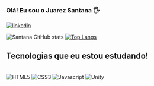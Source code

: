 
### Olá! Eu sou o Juarez Santana 🖐️

[![linkedin](https://img.shields.io/badge/LinkedIn-0077B5?style=for-the-badge&logo=linkedin&logoColor=white)](https://www.linkedin.com/in/juarez-moraes-de-santana-66013623/)


![Santana GitHub stats](https://github-readme-stats.vercel.app/api?username=juarezsantanajr&show_icons=true&theme=tokyonight) [![Top Langs](https://github-readme-stats.vercel.app/api/top-langs/?username=juarezsantanajr&layout=compact&theme=tokyonight)](https://github.com/juarezsantanajr/github-readme-stats)

## Tecnologias que eu estou estudando!

<div style="display: inline_block"><br/>
<img align="center" alt="HTML5" src="https://img.shields.io/badge/HTML5-E34F26?style=for-the-badge&logo=html5&logoColor=white"/> <img align="center" alt="CSS3" src="https://img.shields.io/badge/CSS3-1572B6?style=for-the-badge&logo=css3&logoColor=white"/> <img align="center"alt="Javascript" src="https://img.shields.io/badge/JavaScript-F7DF1E?style=for-the-badge&logo=javascript&logoColor=blackk"/> <img align="center" alt="Unity" src="https://img.shields.io/badge/Unity-100000?style=for-the-badge&logo=unity&logoColor=white"/></div><br/>


